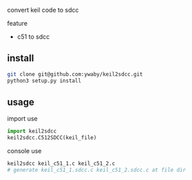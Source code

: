 convert keil code to sdcc

feature
- c51 to sdcc

## install
```sh
git clone git@github.com:ywaby/keil2sdcc.git
python3 setup.py install
```

## usage
import use
```python
import keil2sdcc
keil2sdcc.C512SDCC(keil_file)
```

console use
```sh
keil2sdcc keil_c51_1.c keil_c51_2.c
# generate keil_c51_1.sdcc.c keil_c51_2.sdcc.c at file dir
```